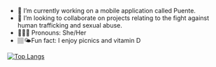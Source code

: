 
- 🌱 I’m currently working on a mobile application called Puente.<br>
- 👯 I’m looking to collaborate on projects relating to the fight against human trafficking and sexual abuse.<br>
- 🙋🏽‍♀️ Pronouns: She/Her<br>
- 🏽🌤Fun fact: I enjoy picnics and vitamin D<br>



[![Top Langs](https://github-readme-stats.vercel.app/api/top-langs/?username=bargavi-dev)](https://github.com/bargavi-dev/github-readme-stats)

